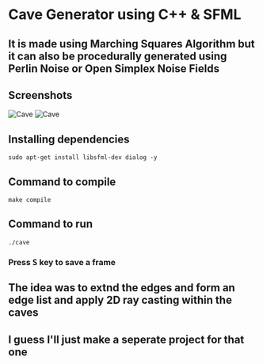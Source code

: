 # Cave Generator using C++ & SFML
## It is made using Marching Squares Algorithm but it can also be procedurally generated using Perlin Noise or Open Simplex Noise Fields

## Screenshots
![Cave](https://user-images.githubusercontent.com/67017303/208364393-1a8cc1f2-5b3b-4bd3-8e4f-cff7f7b55cbe.png)
![Cave](https://user-images.githubusercontent.com/67017303/208364622-bab8723a-3b9c-4f1d-a30d-58009bb3748c.png)

## Installing dependencies

    sudo apt-get install libsfml-dev dialog -y
    
## Command to compile

    make compile
    
## Command to run

    ./cave
### Press <kbd>S</kbd> key to save a frame
## The idea was to extnd the edges and form an edge list and apply 2D ray casting within the caves
## I guess I'll just make a seperate project for that one
